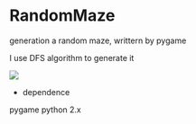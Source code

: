 RandomMaze
==========

generation a random maze, writtern by pygame

I use DFS algorithm to generate it 

![](http://i48.tinypic.com/34gt00j.png)

- dependence

pygame
python 2.x

